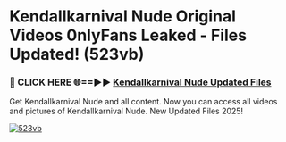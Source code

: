 # Kendallkarnival Nude Original Videos 0nlyFans Leaked - Files Updated! (523vb)

<h3>🔴 CLICK HERE 🌐==►► <a href="https://tinyurl.com/52m3yx9h" rel="nofollow">Kendallkarnival Nude Updated Files</a></h3>

Get Kendallkarnival Nude and all content. Now you can access all videos and pictures of Kendallkarnival Nude. New Updated Files 2025!

[![523vb](https://i.imgur.com/TnHtlc8.gif)](https://tinyurl.com/52m3yx9h)
